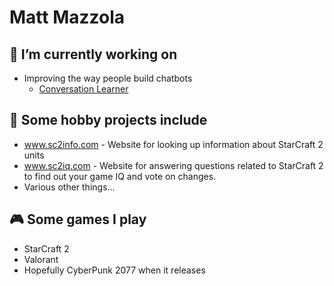 # Matt Mazzola

## 🔭 I’m currently working on
- Improving the way people build chatbots
  - [Conversation Learner](https://www.microsoft.com/en-us/research/project/conversation-learner/)
  
## 🌱 Some hobby projects include
- www.sc2info.com - Website for looking up information about StarCraft 2 units
- www.sc2iq.com - Website for answering questions related to StarCraft 2 to find out your game IQ and vote on changes.
- Various other things...

## 🎮 Some games I play
- StarCraft 2
- Valorant
- Hopefully CyberPunk 2077 when it releases
